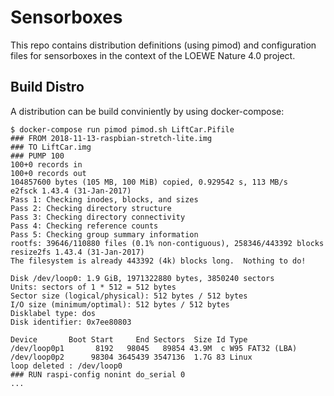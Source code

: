 # Sensorboxes

This repo contains distribution definitions (using pimod) and configuration files for sensorboxes in the context of the LOEWE Nature 4.0 project.

## Build Distro

A distribution can be build conviniently by using docker-compose:

```
$ docker-compose run pimod pimod.sh LiftCar.Pifile
### FROM 2018-11-13-raspbian-stretch-lite.img
### TO LiftCar.img
### PUMP 100
100+0 records in
100+0 records out
104857600 bytes (105 MB, 100 MiB) copied, 0.929542 s, 113 MB/s
e2fsck 1.43.4 (31-Jan-2017)
Pass 1: Checking inodes, blocks, and sizes
Pass 2: Checking directory structure
Pass 3: Checking directory connectivity
Pass 4: Checking reference counts
Pass 5: Checking group summary information
rootfs: 39646/110880 files (0.1% non-contiguous), 258346/443392 blocks
resize2fs 1.43.4 (31-Jan-2017)
The filesystem is already 443392 (4k) blocks long.  Nothing to do!

Disk /dev/loop0: 1.9 GiB, 1971322880 bytes, 3850240 sectors
Units: sectors of 1 * 512 = 512 bytes
Sector size (logical/physical): 512 bytes / 512 bytes
I/O size (minimum/optimal): 512 bytes / 512 bytes
Disklabel type: dos
Disk identifier: 0x7ee80803

Device       Boot Start     End Sectors  Size Id Type
/dev/loop0p1       8192   98045   89854 43.9M  c W95 FAT32 (LBA)
/dev/loop0p2      98304 3645439 3547136  1.7G 83 Linux
loop deleted : /dev/loop0
### RUN raspi-config nonint do_serial 0
...
```
